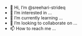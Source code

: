 - 👋 Hi, I’m @sreehari-strideq
- 👀 I’m interested in ...
- 🌱 I’m currently learning ...
- 💞️ I’m looking to collaborate on ...
- 📫 How to reach me ...

<!---
sreehari-strideq/sreehari-strideq is a ✨ special ✨ repository because its `README.md` (this file) appears on your GitHub profile.
You can click the Preview link to take a look at your changes.
--->
